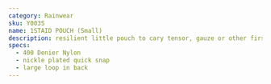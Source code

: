 ```yaml
---
category: Rainwear
sku: Y003S
name: 1STAID POUCH (Small)
description: resilient little pouch to cary tensor, gauze or other first aid necessities. Slides nicely onto a belt of suspenders
specs:
  - 400 Denier Nylon
  - nickle plated quick snap
  - large loop in back
---
```

